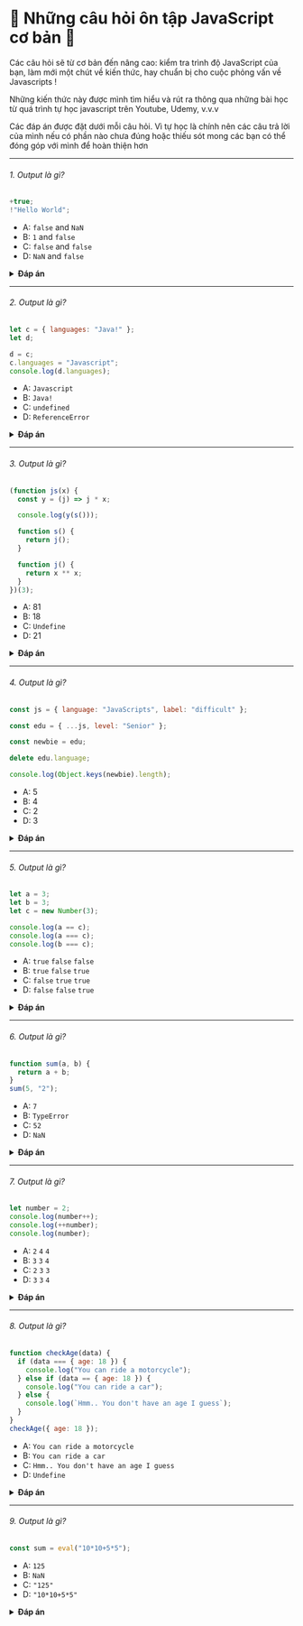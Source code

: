 # 🚀 Những câu hỏi ôn tập JavaScript cơ bản 🚀

Các câu hỏi sẽ từ cơ bản đến nâng cao: kiểm tra trình độ JavaScript của bạn, làm mới một chút về kiến thức, hay chuẩn bị cho cuộc phỏng vấn về Javascripts !

Những kiến thức này được mình tìm hiểu và rút ra thông qua những bài học từ quá trình tự học javascript trên Youtube, Udemy, v.v.v

Các đáp án được đặt dưới mỗi câu hỏi. Vì tự học là chính nên các câu trả lời của mình nếu có phần nào chưa đúng hoặc thiếu sót mong các bạn có thể đóng góp với mình để hoàn thiện hơn

---

###### 1. Output là gì?

```javascript
+true;
!"Hello World";
```

- A: `false` and `NaN`
- B: `1` and `false`
- C: `false` and `false`
- D: `NaN` and `false`

<details><summary><b>Đáp án</b></summary>
<p>

#### Đáp án: B

Phép toán cộng `+` sẽ convert một toán hạng sang dạng number. `true` là `1`, và `false` sẽ là `0`.

Chuỗi `'Hello World'` là một _truthy value_.Mà !_truthy value_ có nghĩa là _falsy value_.Câu hỏi đặt ra đổi với các bạn "có phải một giá trị truthy là falsy?". Rõ ràng câu trả lời là `false` rồi.

</p>
</details>

---

###### 2. Output là gì?

```javascript
let c = { languages: "Java!" };
let d;

d = c;
c.languages = "Javascript";
console.log(d.languages);
```

- A: `Javascript`
- B: `Java!`
- C: `undefined`
- D: `ReferenceError`

<details><summary><b>Đáp án</b></summary>
<p>

#### Đáp án: A

Trong JavaScript, tất cả các object sẽ được _tham chiếu_ khi chúng được gán \_bằng_wwwww một giá trị khác.

Đầu tiên, giá trị `c` có giá trị là một object. Sau đó, chúng ta gán `d` tham chiếu tới object mà `c` trỏ tới.

<img src="https://i.imgur.com/ko5k0fs.png" width="200">

Khi ta thay đổi giá trị của object, tất cả các biến tham chiếu cũng đều thay đổi giá trị theo.

</p>
</details>

---

###### 3. Output là gì?

```javascript
(function js(x) {
  const y = (j) => j * x;

  console.log(y(s()));

  function s() {
    return j();
  }

  function j() {
    return x ** x;
  }
})(3);
```

- A: 81
- B: 18
- C: `Undefine`
- D: 21

<details><summary><b>Đáp án</b></summary>
<p>

#### Đáp án: A

Hàm js () thực thi tự động mà không cần gọi nó và được gọi là IIFE (Immediately Invoked Function Expression) có nghĩa là khởi tạo một function và thực thi nó ngay lập tức. Lưu ý, tham số x của hàm js được truyền vào với giá trị 3.

Giá trị trả về của hàm là y(s())), có nghĩa là gọi ba hàm khác là y(), s() và j() vì hàm s() trả về j().

Hàm j() trả về x\*\*x, có nghĩa là x^x là 3^3 = 27.

Hàm y(s()) có nghĩa là y(27) suy ra ta được 27\*3 = 81.

Lưu ý: rằng chúng ta có thể gọi hàm khai báo TRƯỚC khi hàm thực sự được khai báo

</p>
</details>

---

###### 4. Output là gì?

```javascript
const js = { language: "JavaScripts", label: "difficult" };

const edu = { ...js, level: "Senior" };

const newbie = edu;

delete edu.language;

console.log(Object.keys(newbie).length);
```

- A: 5
- B: 4
- C: 2
- D: 3

<details><summary><b>Đáp án</b></summary>
<p>

#### Đáp án: C

Bài toán trên có liên quan đến một tính năng của ES6 là `spread operator(...)`.Toán tử Spread khá hữu ích để truy xuất tham số trong hàm, để hợp nhất hoặc kết hợp đối tượng và mảng trong JavaScript.

Trong biến edu, chúng ta sử dụng ... js (ở đây là toán tử spread) để kết hợp cả hai đối tượng thành một.

Sau đó, chúng ta khai báo một biến khác có tên là newbie. Lưu ý QUAN TRỌNG: Bằng cách khai báo biến như vậy, cả hai biến đều trỏ đến VỊ TRÍ CÙNG NHAU trong bộ nhớ.

Tiếp đến, chúng ta ta thấy chỉ còn lại là 2 vì edu.language đã bị xóa. Cả hai đối tượng bây giờ chỉ có hai phần tử.

</p>
</details>

---

###### 5. Output là gì?

```javascript
let a = 3;
let b = 3;
let c = new Number(3);

console.log(a == c);
console.log(a === c);
console.log(b === c);
```

- A: `true` `false` `false`
- B: `true` `false` `true`
- C: `false` `true` `true`
- D: `false` `false` `true`

<details><summary><b>Đáp án</b></summary>
<p>

#### Đáp án: A

Vì `new Number()` là một hàm built-in Contructor của JavaScript. Trông nó có vẻ giống như là một số, nhưng thật sự không phải vậy nó là một Object với những thuộc tính được định nghĩa trong hàm `Number()`.

Khi ta sử dụng phép toán so sánh `==`, thì nó đơn giản chỉ so sánh xem 2 biến có giá trị giống nhau, chúng đều có giá trị là 3, vậy nên phép toán sẽ trả ra giá trị `true`.

Tuy nhiên, khi chúng ta sử dụng phép so sánh `===`, phép so sánh này yêu cầu cả giá trị và kiểu dữ liệu phải giống nhau. Ta có thể thấy, `new Number()`không phải là một số, nó là một Object. Nên cả hai phép toán còn lại đều trả ra `false`.

</p>
</details>

---

###### 6. Output là gì?

```javascript
function sum(a, b) {
  return a + b;
}
sum(5, "2");
```

- A: `7`
- B: `TypeError`
- C: `52`
- D: `NaN`

<details><summary><b>Đáp án</b></summary>
<p>

#### Đáp án: C

JavaScript là một ngôn ngữ `dynamically typed`: chúng ta không khai báo kiểu dữ liệu khi khai báo biến. thì giá trị đó có thể tự động convert sang một kiểu dữ liệu khác mà ta không hề hay biết, điều này được gọi là `implicit type coercion`. `Coercion` có nghĩa là convert từ kiểu này sang kiểu khác.

Trong trường hợp này thì Javascripts sẽ tự động convert số `5` sang dạng string. Trong Javascripts khi ta cộng một một số (`5`) với một chuỗi (`"2"`), số đó sẽ luôn là một string. Kết quả là một phép nối chuỗi. Vậy nên suy ra `"5" + "2"` sẽ trả về là `"52"`.

</p>
</details>

---

###### 7. Output là gì?

```javascript
let number = 2;
console.log(number++);
console.log(++number);
console.log(number);
```

- A: `2` `4` `4`
- B: `3` `3` `4`
- C: `2` `3` `3`
- D: `3` `3` `4`

<details><summary><b>Đáp án</b></summary>
<p>

#### Đáp án: A

Khi phép toán `++` nằm ở **đằng sau**: `return` first => then `increase`

1. Trả về giá trị (trả về `2`)
2. Tăng giá trị lên (number giờ là `3`)

Khi phép toán `++` nằm ở **đằng trước**: `increase` first => then `return`

1. Tăng giá trị lên (number giờ là `4`)
2. Trả về giá trị (trả về `4`)

Vậy kết quả là `2 4 4`.

</p>
</details>

---

###### 8. Output là gì?

```javascript
function checkAge(data) {
  if (data === { age: 18 }) {
    console.log("You can ride a motorcycle");
  } else if (data == { age: 18 }) {
    console.log("You can ride a car");
  } else {
    console.log(`Hmm.. You don't have an age I guess`);
  }
}
checkAge({ age: 18 });
```

- A: `You can ride a motorcycle`
- B: `You can ride a car`
- C: `Hmm.. You don't have an age I guess`
- D: `Undefine`

<details><summary><b>Đáp án</b></summary>
<p>

#### Đáp án: C

Trong Javascripts khi kiểm tra sự bằng nhau, các kiểu dữ liệu cơ bản sẽ so sánh giá trị của chúng, riêng `object` thì so sánh tham chiếu. JS sẽ kiểm tra xem các `object` có trỏ đến những vùng nhớ giống nhau hay không.

Trong khi đó hai `object` chúng ta đang so sánh lại không thỏa điều kiện đó. object đối số tham chiếu đến một vùng nhớ khác với object chúng ta dùng để kiểm tra sự bằng nhau.

Vậy nên kết quá trả về từ việc so sánh `{ age: 18 } === { age: 18 }` và `{ age: 18 } == { age: 18 }` sẽ là `false`.

</p>
</details>

---

###### 9. Output là gì?

```javascript
const sum = eval("10*10+5*5");
```

- A: `125`
- B: `NaN`
- C: `"125"`
- D: `"10*10+5*5"`

<details><summary><b>Đáp án</b></summary>
<p>

#### Đáp án: A

Giới thiệu về `eval(String)`: eval () là hàm đánh giá mã JavaScript được biểu diễn dưới dạng một chuỗi.
`String`được hiểu ở đây là một chuỗi đại diện cho một biểu thức JavaScript, câu lệnh hoặc chuỗi câu lệnh. Biểu thức có thể bao gồm các biến và thuộc tính của các đối tượng hiện có.

Trong trường hợp bài toán trên, `eval()` sẽ đánh giá biểu thức bên trong chuỗi. Nếu nó là một biểu thức, thì nó sẽ tính toán giá trị đó `10 * 10 + 5 * 5` và trả ra kết quả là `125`

</p>
</details>

